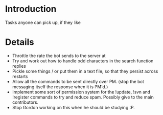 # Introduction #

Tasks anyone can pick up, if they like

# Details #

  * Throttle the rate the bot sends to the server at
  * Try and work out how to handle odd characters in the search      function replies
  * Pickle some things / or put them in a text file, so that they persist across restarts
  * Allow all the commands to be sent directly over PM. (stop the bot messaging itself the response when it is PM'd.)
  * Implement some sort of permission system for the !update, !svn and                    !register commands to try and reduce spam. Possibly give to the main    contributors.
  * Stop Gordon working on this when he should be studying :P.